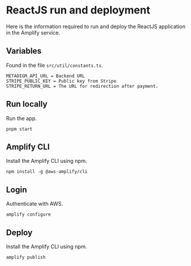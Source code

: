 # **ReactJS run and deployment**

Here is the information required to run and deploy the ReactJS application in the Amplify service.

## Variables

Found in the file `src/util/constants.ts`.

```
METADIGM_API_URL = Backend URL
STRIPE_PUBLIC_KEY = Public key from Stripe
STRIPE_RETURN_URL = The URL for redirection after payment.
```

## Run locally

Run the app.

```shell
pnpm start
```

## Amplify CLI

Install the Amplify CLI using npm.

```shell
npm install -g @aws-amplify/cli
```

## Login

Authenticate with AWS.

```shell
amplify configure
```

## Deploy

Install the Amplify CLI using npm.

```shell
amplify publish
```
